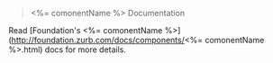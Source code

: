 > <%= comonentName %> Documentation

Read [Foundation's <%= comonentName %>](http://foundation.zurb.com/docs/components/<%= comonentName %>.html) docs for more details.

